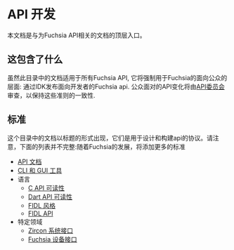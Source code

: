 <!--
# API Development

This document is a top-level entry point to documentation related to developing
APIs for Fuchsia.
-->
# API 开发

本文档是与为Fuchsia API相关的文档的顶层入口。
<!--
## What this covers

Although the documentation in this directory applies to all Fuchsia APIs, it
will be enforced for the _public facing surface area_ of Fuchsia: the Fuchsia
APIs that are surfaced to developers via IDK releases.  All public facing API
changes will be reviewed by the [API Council][api-council] for consistency with
these guidelines.
-->
## 这包含了什么

虽然此目录中的文档适用于所有Fuchsia API, 它将强制用于Fuchsia的面向公众的层面: 通过IDK发布面向开发者的Fuchsia api.  公众面对的API变化将由[API委员会][api-council] 审查，以保持这些准则的一致性.
<!--
## Rubrics

The documentation in this directory comes in the form of _rubrics_, which are
established protocols for how to design and build APIs.  Note that the list
below is not complete: as Fuchsia evolves, more rubrics will be added.
-->
## 标准

这个目录中的文档以标题的形式出现，它们是用于设计和构建api的协议。请注意，下面的列表并不完整:随着Fuchsia的发展，将添加更多的标准
<!--

 * [API Documentation](documentation.md)
 * [CLI and GUI tools](tools.md)
 * Languages
   * [C API Readability](c.md)
   * [Dart API Readability](dart.md)
   * [FIDL Style][fidl-style]
   * [FIDL API][fidl-api]
 * Domain-specific areas
   * [Zircon System Interface](system.md)
   * [Fuchsia Device Interface](device_interfaces.md)
-->
 * [API 文档](documentation.md)
 * [CLI 和 GUI 工具](tools.md)
 * 语言
   * [C API 可读性](c.md)
   * [Dart API 可读性](dart.md)
   * [FIDL 风格][fidl-style]
   * [FIDL API][fidl-api]
 * 特定领域
   * [Zircon 系统接口](system.md)
   * [Fuchsia 设备接口](device_interfaces.md)

<!-- xrefs -->
[api-council]: /docs/contribute/governance/api_council.md
[fidl-style]: /docs/development/languages/fidl/guides/style.md
[fidl-api]: /docs/concepts/api/fidl.md

